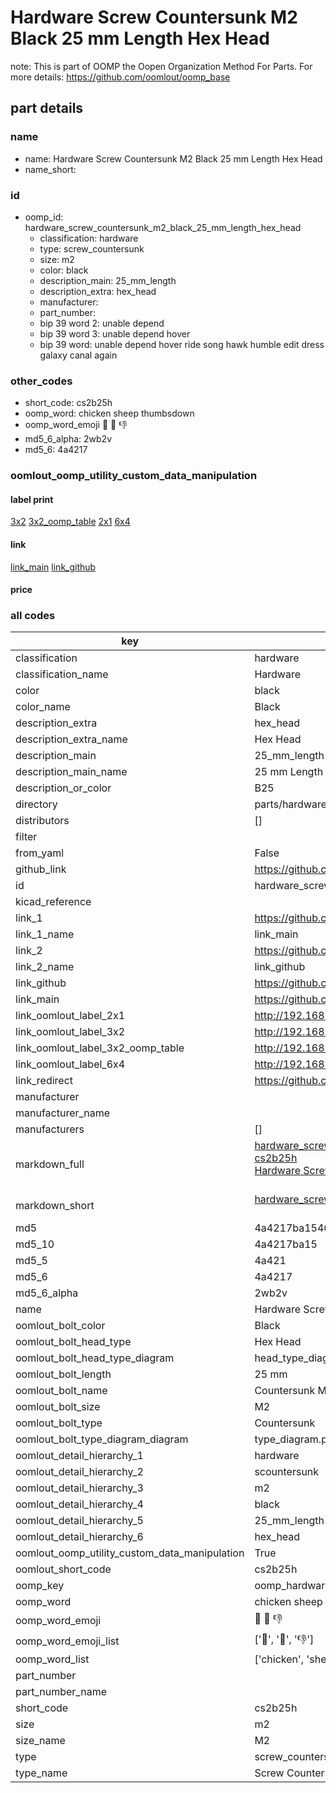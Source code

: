 # Hardware Screw Countersunk M2 Black 25 mm Length Hex Head  

note: This is part of OOMP the Oopen Organization Method For Parts. For more details: https://github.com/oomlout/oomp_base

##  part details
  







### name
* name: Hardware Screw Countersunk M2 Black 25 mm Length Hex Head
* name_short: 
### id
* oomp_id: hardware_screw_countersunk_m2_black_25_mm_length_hex_head
  * classification: hardware
  * type: screw_countersunk
  * size: m2
  * color: black
  * description_main: 25_mm_length
  * description_extra: hex_head
  * manufacturer: 
  * part_number: 
  * bip 39 word 2: unable depend
  * bip 39 word 3: unable depend hover
  * bip 39 word: unable depend hover ride song hawk humble edit dress galaxy canal again

### other_codes
* short_code: cs2b25h
* oomp_word: chicken sheep thumbsdown
* oomp_word_emoji :chicken: :sheep: :thumbsdown:
* md5_6_alpha: 2wb2v
* md5_6: 4a4217






### oomlout_oomp_utility_custom_data_manipulation
#### label print
[3x2](http://192.168.1.245:1112/?label=oomp%202wb2v)
[3x2_oomp_table](http://192.168.1.108:1112/?label=oomp%202wb2v)
[2x1](http://192.168.1.242:1112/?label=oomp%202wb2v)
[6x4](http://192.168.1.55:1112/?label=oomp%202wb2v)    

#### link

[link_main](https://github.com/oomlout/oomlout_oomp_version_1_messy/tree/main/parts/hardware_screw_countersunk_m2_black_25_mm_length_hex_head) [link_github](https://github.com/oomlout/oomlout_oomp_version_1_messy/tree/main/parts/hardware_screw_countersunk_m2_black_25_mm_length_hex_head)                             

#### price







### all codes 
| key | value |  
| --- | --- |  
| classification | hardware |  
| classification_name | Hardware |  
| color | black |  
| color_name | Black |  
| description_extra | hex_head |  
| description_extra_name | Hex Head |  
| description_main | 25_mm_length |  
| description_main_name | 25 mm Length |  
| description_or_color | B25 |  
| directory | parts/hardware_screw_countersunk_m2_black_25_mm_length_hex_head |  
| distributors | [] |  
| filter |  |  
| from_yaml | False |  
| github_link | https://github.com/oomlout/oomlout_oomp_part_src/tree/main/parts/hardware_screw_countersunk_m2_black_25_mm_length_hex_head |  
| id | hardware_screw_countersunk_m2_black_25_mm_length_hex_head |  
| kicad_reference |  |  
| link_1 | https://github.com/oomlout/oomlout_oomp_version_1_messy/tree/main/parts/hardware_screw_countersunk_m2_black_25_mm_length_hex_head |  
| link_1_name | link_main |  
| link_2 | https://github.com/oomlout/oomlout_oomp_version_1_messy/tree/main/parts/hardware_screw_countersunk_m2_black_25_mm_length_hex_head |  
| link_2_name | link_github |  
| link_github | https://github.com/oomlout/oomlout_oomp_version_1_messy/tree/main/parts/hardware_screw_countersunk_m2_black_25_mm_length_hex_head |  
| link_main | https://github.com/oomlout/oomlout_oomp_version_1_messy/tree/main/parts/hardware_screw_countersunk_m2_black_25_mm_length_hex_head |  
| link_oomlout_label_2x1 | http://192.168.1.242:1112/?label=oomp%202wb2v |  
| link_oomlout_label_3x2 | http://192.168.1.245:1112/?label=oomp%202wb2v |  
| link_oomlout_label_3x2_oomp_table | http://192.168.1.108:1112/?label=oomp%202wb2v |  
| link_oomlout_label_6x4 | http://192.168.1.55:1112/?label=oomp%202wb2v |  
| link_redirect | https://github.com/oomlout/oomlout_oomp_version_1_messy/tree/main/parts/hardware_screw_countersunk_m2_black_25_mm_length_hex_head |  
| manufacturer |  |  
| manufacturer_name |  |  
| manufacturers | [] |  
| markdown_full | [hardware_screw_countersunk_m2_black_25_mm_length_hex_head](none)<br>[cs2b25h](none)<br>[Hardware Screw Countersunk M2 Black 25 Mm Length Hex Head](none)<br><br> |  
| markdown_short | [hardware_screw_countersunk_m2_black_25_mm_length_hex_head](none)<br><br> |  
| md5 | 4a4217ba15466ddda7679b96dccebf62 |  
| md5_10 | 4a4217ba15 |  
| md5_5 | 4a421 |  
| md5_6 | 4a4217 |  
| md5_6_alpha | 2wb2v |  
| name | Hardware Screw Countersunk M2 Black 25 mm Length Hex Head |  
| oomlout_bolt_color | Black |  
| oomlout_bolt_head_type | Hex Head |  
| oomlout_bolt_head_type_diagram | head_type_diagram.png |  
| oomlout_bolt_length | 25 mm |  
| oomlout_bolt_name | Countersunk M2X25 mm Black (Hex Head) |  
| oomlout_bolt_size | M2 |  
| oomlout_bolt_type | Countersunk |  
| oomlout_bolt_type_diagram_diagram | type_diagram.png |  
| oomlout_detail_hierarchy_1 | hardware |  
| oomlout_detail_hierarchy_2 | scountersunk |  
| oomlout_detail_hierarchy_3 | m2 |  
| oomlout_detail_hierarchy_4 | black |  
| oomlout_detail_hierarchy_5 | 25_mm_length |  
| oomlout_detail_hierarchy_6 | hex_head |  
| oomlout_oomp_utility_custom_data_manipulation | True |  
| oomlout_short_code | cs2b25h |  
| oomp_key | oomp_hardware_screw_countersunk_m2_black_25_mm_length_hex_head |  
| oomp_word | chicken sheep thumbsdown |  
| oomp_word_emoji | :chicken: :sheep: :thumbsdown: |  
| oomp_word_emoji_list | [':chicken:', ':sheep:', ':thumbsdown:'] |  
| oomp_word_list | ['chicken', 'sheep', 'thumbsdown'] |  
| part_number |  |  
| part_number_name |  |  
| short_code | cs2b25h |  
| size | m2 |  
| size_name | M2 |  
| type | screw_countersunk |  
| type_name | Screw Countersunk |  
